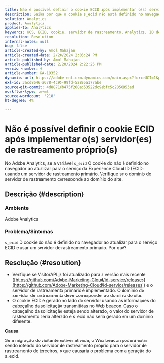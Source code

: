 ```yaml
---
title: Não é possível definir o cookie ECID após implementar o(s) servidor(es) de rastreamento próprio(s)
description: Saiba por que o cookie s_ecid não está definido no navegador ao atualizar para o serviço ECID no Adobe Analytics.
solution: Analytics
product: Analytics
applies-to: Analytics
keywords: KCS, ECID, cookie, servidor de rastreamento, Analytics, ID de Experience Cloud
resolution: Resolution
internal-notes: null
bug: false
article-created-by: Amol Mahajan
article-created-date: 2/20/2024 2:06:24 PM
article-published-by: Amol Mahajan
article-published-date: 2/20/2024 2:22:25 PM
version-number: 4
article-number: KA-19352
dynamics-url: https://adobe-ent.crm.dynamics.com/main.aspx?forceUCI=1&pagetype=entityrecord&etn=knowledgearticle&id=c168863a-f9cf-ee11-9079-6045bd006295
exl-id: 3acd8646-a678-4c95-99fd-52895a177abe
source-git-commit: 4d8871db475f268ad53522dc9ebfc5c2850853ad
workflow-type: tm+mt
source-wordcount: '218'
ht-degree: 4%

---
```


# Não é possível definir o cookie ECID após implementar o(s) servidor(es) de rastreamento próprio(s)


No Adobe Analytics, se a variável `s_ecid` O cookie do não é definido no navegador ao atualizar para o serviço da Experience Cloud ID (ECID) usando um servidor de rastreamento primário. Verifique se o domínio do servidor de rastreamento corresponde ao domínio do site.

## Descrição {#description}


### <b>Ambiente</b>

Adobe Analytics



### <b>Problema/Sintomas</b>

`s_ecid` O cookie do não é definido no navegador ao atualizar para o serviço ECID e usar um servidor de rastreamento primário. Por quê?


## Resolução {#resolution}


- Verifique se VisitorAPI.js foi atualizado para a versão mais recente ([https://github.com/Adobe-Marketing-Cloud/id-service/releases](https://github.com/Adobe-Marketing-Cloud/id-service/releases)) e o servidor de rastreamento primário é implementado. O domínio do servidor de rastreamento deve corresponder ao domínio do site.
- O cookie ECID é gerado no lado do servidor usando as informações do cabeçalho da solicitação transmitidas no Web beacon. Caso o cabeçalho da solicitação esteja sendo alterado, o valor do servidor de rastreamento seria alterado e s_ecid não seria gerado em um domínio diferente.


<b>Causa</b>

Se a migração do visitante estiver ativada, o Web beacon poderá estar sendo roteado do servidor de rastreamento próprio para o servidor de rastreamento de terceiros, o que causaria o problema com a geração do s_ecid.
